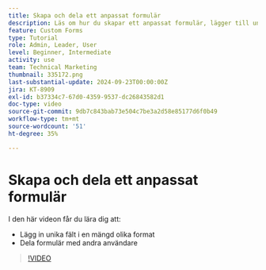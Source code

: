 ```yaml
---
title: Skapa och dela ett anpassat formulär
description: Läs om hur du skapar ett anpassat formulär, lägger till unika fält i formuläret och delar formulär med användare.
feature: Custom Forms
type: Tutorial
role: Admin, Leader, User
level: Beginner, Intermediate
activity: use
team: Technical Marketing
thumbnail: 335172.png
last-substantial-update: 2024-09-23T00:00:00Z
jira: KT-8909
exl-id: b37334c7-67d0-4359-9537-dc26843582d1
doc-type: video
source-git-commit: 9db7c843bab73e504c7be3a2d58e85177d6f0b49
workflow-type: tm+mt
source-wordcount: '51'
ht-degree: 35%

---
```


# Skapa och dela ett anpassat formulär

I den här videon får du lära dig att:

* Lägg in unika fält i en mängd olika format
* Dela formulär med andra användare

>[!VIDEO](https://video.tv.adobe.com/v/335172/?quality=12&learn=on)

